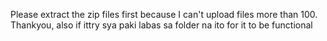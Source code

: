 
Please extract the zip files first because I can't upload files more than 100. Thankyou, also if ittry sya paki labas sa folder na ito for it to be functional
